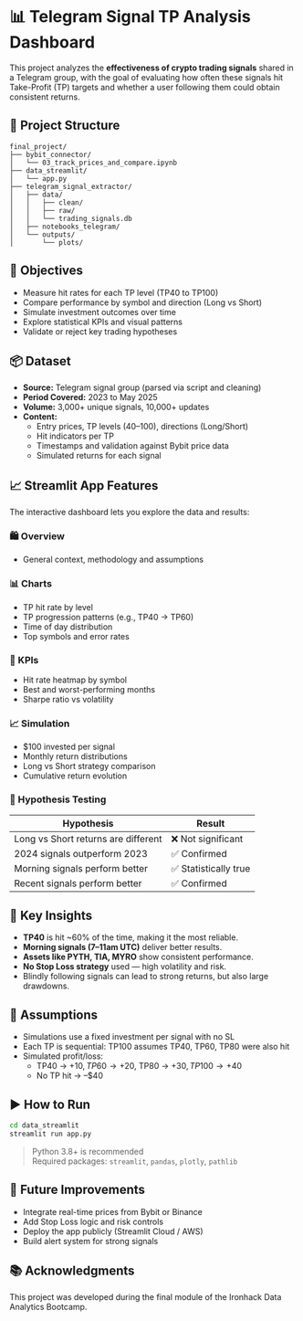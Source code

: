 # 📊 Telegram Signal TP Analysis Dashboard

This project analyzes the **effectiveness of crypto trading signals** shared in a Telegram group, with the goal of evaluating how often these signals hit Take-Profit (TP) targets and whether a user following them could obtain consistent returns.

## 📁 Project Structure

```
final_project/
├── bybit_connector/
│   └── 03_track_prices_and_compare.ipynb
├── data_streamlit/
│   └── app.py
├── telegram_signal_extractor/
│   ├── data/
│   │   ├── clean/
│   │   ├── raw/
│   │   └── trading_signals.db
│   ├── notebooks_telegram/
│   └── outputs/
│       └── plots/
```

## 🎯 Objectives

- Measure hit rates for each TP level (TP40 to TP100)
- Compare performance by symbol and direction (Long vs Short)
- Simulate investment outcomes over time
- Explore statistical KPIs and visual patterns
- Validate or reject key trading hypotheses

## 📦 Dataset

- **Source:** Telegram signal group (parsed via script and cleaning)
- **Period Covered:** 2023 to May 2025
- **Volume:** 3,000+ unique signals, 10,000+ updates
- **Content:**
  - Entry prices, TP levels (40–100), directions (Long/Short)
  - Hit indicators per TP
  - Timestamps and validation against Bybit price data
  - Simulated returns for each signal

## 📈 Streamlit App Features

The interactive dashboard lets you explore the data and results:

### 🛍️ Overview
- General context, methodology and assumptions

### 📊 Charts
- TP hit rate by level
- TP progression patterns (e.g., TP40 → TP60)
- Time of day distribution
- Top symbols and error rates

### 📌 KPIs
- Hit rate heatmap by symbol
- Best and worst-performing months
- Sharpe ratio vs volatility

### 📈 Simulation
- $100 invested per signal
- Monthly return distributions
- Long vs Short strategy comparison
- Cumulative return evolution

### 🧪 Hypothesis Testing

| Hypothesis                           | Result                |
|--------------------------------------|------------------------|
| Long vs Short returns are different  | ❌ Not significant     |
| 2024 signals outperform 2023         | ✅ Confirmed           |
| Morning signals perform better       | ✅ Statistically true  |
| Recent signals perform better        | ✅ Confirmed           |

## 📌 Key Insights

- **TP40** is hit ~60% of the time, making it the most reliable.
- **Morning signals (7–11am UTC)** deliver better results.
- **Assets like PYTH, TIA, MYRO** show consistent performance.
- **No Stop Loss strategy** used — high volatility and risk.
- Blindly following signals can lead to strong returns, but also large drawdowns.

## 🧠 Assumptions

- Simulations use a fixed investment per signal with no SL
- Each TP is sequential: TP100 assumes TP40, TP60, TP80 were also hit
- Simulated profit/loss:
  - TP40 → +$10, TP60 → +$20, TP80 → +$30, TP100 → +$40
  - No TP hit → –$40

## ▶️ How to Run

```bash
cd data_streamlit
streamlit run app.py
```

> Python 3.8+ is recommended  
> Required packages: `streamlit`, `pandas`, `plotly`, `pathlib`

## 🚀 Future Improvements

- Integrate real-time prices from Bybit or Binance
- Add Stop Loss logic and risk controls
- Deploy the app publicly (Streamlit Cloud / AWS)
- Build alert system for strong signals

## 📚 Acknowledgments

This project was developed during the final module of the Ironhack Data Analytics Bootcamp.